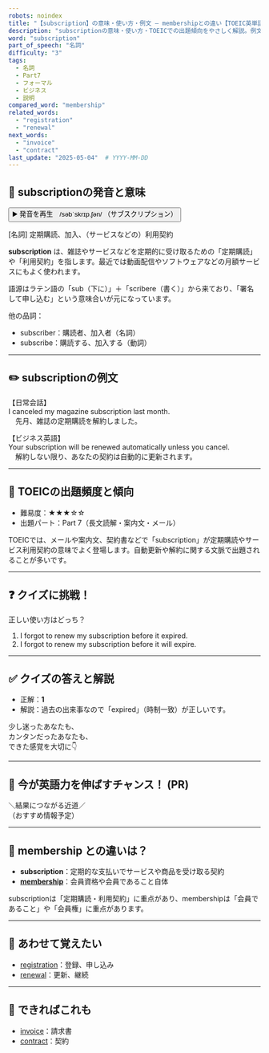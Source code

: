 ```yaml
---
robots: noindex
title: "【subscription】の意味・使い方・例文 ― membershipとの違い【TOEIC英単語】"
description: "subscriptionの意味・使い方・TOEICでの出題傾向をやさしく解説。例文・クイズ付きでmembershipとの違いもわかりやすく学べます。"
word: "subscription"
part_of_speech: "名詞"
difficulty: "3"
tags:
  - 名詞
  - Part7
  - フォーマル
  - ビジネス
  - 説明
compared_word: "membership"
related_words:
  - "registration"
  - "renewal"
next_words:
  - "invoice"
  - "contract"
last_update: "2025-05-04"  # YYYY-MM-DD
---
```


## 🔰 subscriptionの発音と意味

<button class="play-audio" onclick="playTTS('subscription')">
  <span class="play-audio-main">
    ▶️ 発音を再生　/səbˈskrɪp.ʃən/
  </span>
  <span class="play-audio-sub">
    （サブスクリプション）
  </span>
</button>

[名詞] 定期購読、加入、（サービスなどの）利用契約

**subscription** は、雑誌やサービスなどを定期的に受け取るための「定期購読」や「利用契約」を指します。最近では動画配信やソフトウェアなどの月額サービスにもよく使われます。

語源はラテン語の「sub（下に）」＋「scribere（書く）」から来ており、「署名して申し込む」という意味合いが元になっています。

他の品詞：  
- subscriber：購読者、加入者（名詞）
- subscribe：購読する、加入する（動詞）

---

## ✏️ subscriptionの例文

【日常会話】  
I canceled my magazine subscription last month.  
　先月、雑誌の定期購読を解約しました。

【ビジネス英語】  
Your subscription will be renewed automatically unless you cancel.  
　解約しない限り、あなたの契約は自動的に更新されます。

---

## 🎯 TOEICの出題頻度と傾向

- 難易度：★★★☆☆
- 出題パート：Part 7（長文読解・案内文・メール）

TOEICでは、メールや案内文、契約書などで「subscription」が定期購読やサービス利用契約の意味でよく登場します。自動更新や解約に関する文脈で出題されることが多いです。

---

## ❓ クイズに挑戦！

正しい使い方はどっち？

1. I forgot to renew my subscription before it expired.  
2. I forgot to renew my subscription before it will expire.

---

## ✅ クイズの答えと解説

- 正解：**1**
- 解説：過去の出来事なので「expired」（時制一致）が正しいです。

少し迷ったあなたも、  
カンタンだったあなたも、  
できた感覚を大切に👇️

---

## 🚀 今が英語力を伸ばすチャンス！ (PR)

<div class="info-center">
＼結果につながる近道／<br>  
（おすすめ情報予定）
</div>

---

## 🤔  membership との違いは？

- **subscription**：定期的な支払いでサービスや商品を受け取る契約
- **[membership](/word/membership/)**：会員資格や会員であること自体

subscriptionは「定期購読・利用契約」に重点があり、membershipは「会員であること」や「会員権」に重点があります。

---

## 🧩 あわせて覚えたい

- [registration](/word/registration/)：登録、申し込み
- [renewal](/word/renewal/)：更新、継続

---

## 📖 できればこれも

- [invoice](/word/invoice/)：請求書
- [contract](/word/contract/)：契約

<!-- cvid: aid13_bid32 -->
